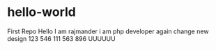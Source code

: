 # hello-world
First Repo
Hello I am rajmander 
i am php developer again change
new design
123
546
111
563
896
UUUUUU